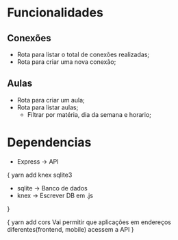 # Funcionalidades

## Conexões

-   Rota para listar o total de conexões realizadas;
-   Rota para criar uma nova conexão;

##  Aulas

-   Rota para criar um aula;
-   Rota para listar aulas;
    -   Filtrar por matéria, dia da semana e horario;



# Dependencias
- Express   -> API

{  yarn add knex sqlite3

- sqlite    -> Banco de dados
- knex      -> Escrever DB em .js 

}



{
    yarn add cors 
    Vai permitir que aplicações em endereços diferentes(frontend, mobile) acessem a API
}